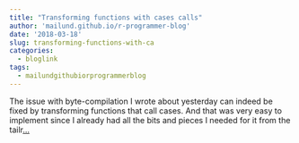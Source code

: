 ```yaml
---
title: "Transforming functions with cases calls"
author: 'mailund.github.io/r-programmer-blog'
date: '2018-03-18'
slug: transforming-functions-with-ca
categories:
  - bloglink
tags:
  - mailundgithubiorprogrammerblog
---
```


The issue with byte-compilation I wrote about yesterday can indeed be fixed by transforming functions that call cases. And that was very easy to implement since I already had all the bits and pieces I needed for it from the tailr[... <i class="fas fa-external-link-alt"></i>](https://mailund.github.io/r-programmer-blog/2018/03/18/transforming-functions-with-cases-calls/)

